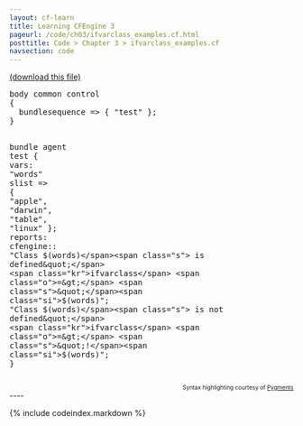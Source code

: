 ```yaml
---
layout: cf-learn
title: Learning CFEngine 3
pageurl: /code/ch03/ifvarclass_examples.cf.html
posttitle: Code > Chapter 3 > ifvarclass_examples.cf
navsection: code
---
```


[(download this file)](https://raw.github.com/zzamboni/cf-learn.info/master/src/ch03/ifvarclass_examples.cf)

<div class="highlight"><pre><span class="k">body</span> <span class="k">common</span> <span class="k">control</span>
<span class="p">{</span>
  <span class="kr">bundlesequence</span> <span class="o">=&gt;</span> <span class="p">{</span> <span class="s">&quot;test&quot;</span> <span class="p">};</span>
<span class="p">}</span>

<span class="k">bundle</span> <span class="k">agent</span> <span class="nf">test</span>
<span class="p">{</span>
  <span class="kd">vars</span><span class="p">:</span>
    <span class="p">&quot;</span><span class="nv">words</span><span class="p">&quot;</span> <span class="kt">slist</span> <span class="o">=&gt;</span> <span class="p">{</span> <span class="s">&quot;apple&quot;</span><span class="p">,</span> <span class="s">&quot;darwin&quot;</span><span class="p">,</span> <span class="s">&quot;table&quot;</span><span class="p">,</span> <span class="s">&quot;linux&quot;</span> <span class="p">};</span>
  <span class="kd">reports</span><span class="p">:</span>
    <span class="nc">cfengine</span><span class="p">::</span>
      <span class="s">&quot;Class </span><span class="si">$(words)</span><span class="s"> is defined&quot;</span>
        <span class="kr">ifvarclass</span> <span class="o">=&gt;</span> <span class="s">&quot;</span><span class="si">$(words)</span><span class="s">&quot;</span><span class="p">;</span>
      <span class="s">&quot;Class </span><span class="si">$(words)</span><span class="s"> is not defined&quot;</span>
        <span class="kr">ifvarclass</span> <span class="o">=&gt;</span> <span class="s">&quot;!</span><span class="si">$(words)</span><span class="s">&quot;</span><span class="p">;</span>
<span class="p">}</span>
</pre></div>

<div align="right"><font size="-2">Syntax highlighting courtesy of <a href="http://blog.zzamboni.org/cfengine3-lexer-for-pygments">Pygments</a></font></div>
----

{% include codeindex.markdown %}
